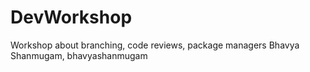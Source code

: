 # DevWorkshop
Workshop about branching, code reviews, package managers 
Bhavya Shanmugam, bhavyashanmugam